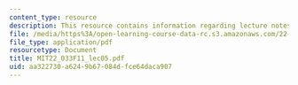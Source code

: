 ```yaml
---
content_type: resource
description: This resource contains information regarding lecture notes.
file: /media/https%3A/open-learning-course-data-rc.s3.amazonaws.com/22-033-nuclear-systems-design-project-fall-2011/aa322730a6249b67084dfce64daca907_MIT22_033F11_lec05.pdf
file_type: application/pdf
resourcetype: Document
title: MIT22_033F11_lec05.pdf
uid: aa322730-a624-9b67-084d-fce64daca907
---
```

